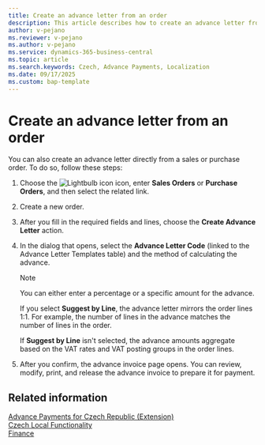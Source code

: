 ```yaml
---
title: Create an advance letter from an order  
description: This article describes how to create an advance letter from a sales or purchase order in the Czech version.  
author: v-pejano  
ms.reviewer: v-pejano  
ms.author: v-pejano  
ms.service: dynamics-365-business-central  
ms.topic: article  
ms.search.keywords: Czech, Advance Payments, Localization  
ms.date: 09/17/2025  
ms.custom: bap-template
---
```


# Create an advance letter from an order

You can also create an advance letter directly from a sales or purchase order. To do so, follow these steps:

1. Choose the ![Lightbulb icon](../../media/ui-search/search_small.png "Tell me what you want to do") icon, enter **Sales Orders** or **Purchase Orders**, and then select the related link.  
2. Create a new order.
3. After you fill in the required fields and lines, choose the **Create Advance Letter** action.
4. In the dialog that opens, select the **Advance Letter Code** (linked to the Advance Letter Templates table) and the method of calculating the advance.  

   > [!NOTE]
   > You can either enter a percentage or a specific amount for the advance.  
   >
   > If you select **Suggest by Line**, the advance letter mirrors the order lines 1:1. For example, the number of lines in the advance matches the number of lines in the order.  
   >
   > If **Suggest by Line** isn't selected, the advance amounts aggregate based on the VAT rates and VAT posting groups in the order lines.

5. After you confirm, the advance invoice page opens. You can review, modify, print, and release the advance invoice to prepare it for payment.

## Related information

[Advance Payments for Czech Republic (Extension)](ui-extensions-advance-payments-localization-cz.md)  
[Czech Local Functionality](czech-local-functionality.md)  
[Finance](../../finance.md)
